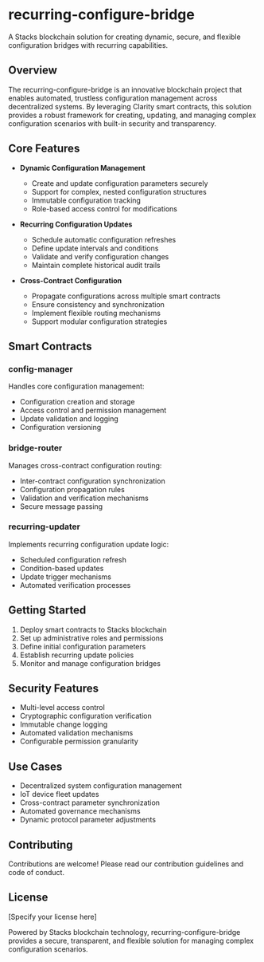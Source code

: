 # recurring-configure-bridge

A Stacks blockchain solution for creating dynamic, secure, and flexible configuration bridges with recurring capabilities.

## Overview

The recurring-configure-bridge is an innovative blockchain project that enables automated, trustless configuration management across decentralized systems. By leveraging Clarity smart contracts, this solution provides a robust framework for creating, updating, and managing complex configuration scenarios with built-in security and transparency.

## Core Features

- **Dynamic Configuration Management**
  - Create and update configuration parameters securely
  - Support for complex, nested configuration structures
  - Immutable configuration tracking
  - Role-based access control for modifications

- **Recurring Configuration Updates**
  - Schedule automatic configuration refreshes
  - Define update intervals and conditions
  - Validate and verify configuration changes
  - Maintain complete historical audit trails

- **Cross-Contract Configuration**
  - Propagate configurations across multiple smart contracts
  - Ensure consistency and synchronization
  - Implement flexible routing mechanisms
  - Support modular configuration strategies

## Smart Contracts

### config-manager
Handles core configuration management:
- Configuration creation and storage
- Access control and permission management
- Update validation and logging
- Configuration versioning

### bridge-router
Manages cross-contract configuration routing:
- Inter-contract configuration synchronization
- Configuration propagation rules
- Validation and verification mechanisms
- Secure message passing

### recurring-updater
Implements recurring configuration update logic:
- Scheduled configuration refresh
- Condition-based updates
- Update trigger mechanisms
- Automated verification processes

## Getting Started

1. Deploy smart contracts to Stacks blockchain
2. Set up administrative roles and permissions
3. Define initial configuration parameters
4. Establish recurring update policies
5. Monitor and manage configuration bridges

## Security Features

- Multi-level access control
- Cryptographic configuration verification
- Immutable change logging
- Automated validation mechanisms
- Configurable permission granularity

## Use Cases

- Decentralized system configuration management
- IoT device fleet updates
- Cross-contract parameter synchronization
- Automated governance mechanisms
- Dynamic protocol parameter adjustments

## Contributing

Contributions are welcome! Please read our contribution guidelines and code of conduct.

## License

[Specify your license here]

Powered by Stacks blockchain technology, recurring-configure-bridge provides a secure, transparent, and flexible solution for managing complex configuration scenarios.